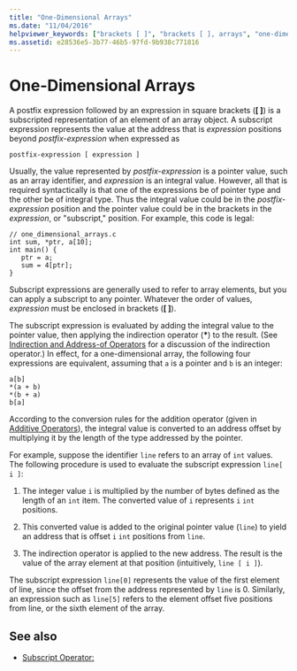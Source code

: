 ```yaml
---
title: "One-Dimensional Arrays"
ms.date: "11/04/2016"
helpviewer_keywords: ["brackets [ ]", "brackets [ ], arrays", "one-dimensional arrays", "arrays [C++], one-dimensional", "square brackets [ ]", "square brackets [ ], arrays", "subscript expressions"]
ms.assetid: e28536e5-3b77-46b5-97fd-9b938c771816
---
```

# One-Dimensional Arrays

A postfix expression followed by an expression in square brackets (**[ ]**) is a subscripted representation of an element of an array object. A subscript expression represents the value at the address that is *expression* positions beyond *postfix-expression* when expressed as

```
postfix-expression [ expression ]
```

Usually, the value represented by *postfix-expression* is a pointer value, such as an array identifier, and *expression* is an integral value. However, all that is required syntactically is that one of the expressions be of pointer type and the other be of integral type. Thus the integral value could be in the *postfix-expression* position and the pointer value could be in the brackets in the *expression*, or "subscript," position. For example, this code is legal:

```
// one_dimensional_arrays.c
int sum, *ptr, a[10];
int main() {
   ptr = a;
   sum = 4[ptr];
}
```

Subscript expressions are generally used to refer to array elements, but you can apply a subscript to any pointer. Whatever the order of values, *expression* must be enclosed in brackets (**[ ]**).

The subscript expression is evaluated by adding the integral value to the pointer value, then applying the indirection operator (<strong>\*</strong>) to the result. (See [Indirection and Address-of Operators](../c-language/indirection-and-address-of-operators.md) for a discussion of the indirection operator.) In effect, for a one-dimensional array, the following four expressions are equivalent, assuming that `a` is a pointer and `b` is an integer:

```
a[b]
*(a + b)
*(b + a)
b[a]
```

According to the conversion rules for the addition operator (given in [Additive Operators](../c-language/c-additive-operators.md)), the integral value is converted to an address offset by multiplying it by the length of the type addressed by the pointer.

For example, suppose the identifier `line` refers to an array of `int` values. The following procedure is used to evaluate the subscript expression `line[ i ]`:

1. The integer value `i` is multiplied by the number of bytes defined as the length of an `int` item. The converted value of `i` represents `i` `int` positions.

1. This converted value is added to the original pointer value (`line`) to yield an address that is offset `i` `int` positions from `line`.

1. The indirection operator is applied to the new address. The result is the value of the array element at that position (intuitively, `line [ i ]`).

The subscript expression `line[0]` represents the value of the first element of line, since the offset from the address represented by `line` is 0. Similarly, an expression such as `line[5]` refers to the element offset five positions from line, or the sixth element of the array.

## See also

- [Subscript Operator:](../cpp/subscript-operator.md)
